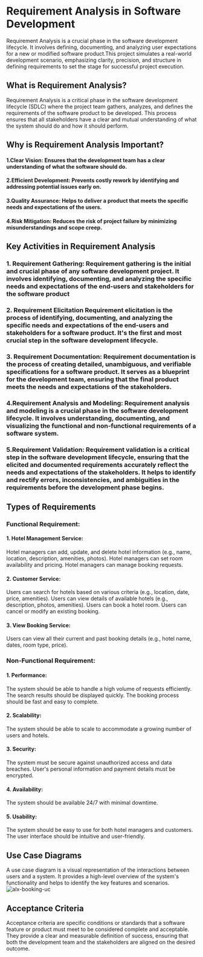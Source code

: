 # Requirement Analysis in Software Development
Requirement Analysis is a crucial phase in the software development lifecycle. It involves defining, documenting, and analyzing user expectations for a new or modified software product.This project simulates a real-world development scenario, emphasizing clarity, precision, and structure in defining requirements to set the stage for successful project execution.

## What is Requirement Analysis?
Requirement Analysis is a critical phase in the software development lifecycle (SDLC) where the project team gathers, analyzes, and defines the requirements of the software product to be developed. This process ensures that all stakeholders have a clear and mutual understanding of what the system should do and how it should perform.

## Why is Requirement Analysis Important?
#### 1.Clear Vision: Ensures that the development team has a clear understanding of what the software should do.
#### 2.Efficient Development: Prevents costly rework by identifying and addressing potential issues early on.   
#### 3.Quality Assurance: Helps to deliver a product that meets the specific needs and expectations of the users.   
#### 4.Risk Mitigation: Reduces the risk of project failure by minimizing misunderstandings and scope creep.

## Key Activities in Requirement Analysis
### 1. Requirement Gathering: Requirement gathering is the initial and crucial phase of any software development project. It involves identifying, documenting, and analyzing the specific needs and expectations of the end-users and stakeholders for the software product
### 2. Requirement Elicitation Requirement elicitation is the process of identifying, documenting, and analyzing the specific needs and expectations of the end-users and stakeholders for a software product. It's the first and most crucial step in the software development lifecycle.
### 3. Requirement Documentation: Requirement documentation is the process of creating detailed, unambiguous, and verifiable specifications for a software product. It serves as a blueprint for the development team, ensuring that the final product meets the needs and expectations of the stakeholders.
### 4.Requirement Analysis and Modeling: Requirement analysis and modeling is a crucial phase in the software development lifecycle. It involves understanding, documenting, and visualizing the functional and non-functional requirements of a software system.
### 5.Requirement Validation: Requirement validation is a critical step in the software development lifecycle, ensuring that the elicited and documented requirements accurately reflect the needs and expectations of the stakeholders. It helps to identify and rectify errors, inconsistencies, and ambiguities in the requirements before the development phase begins.

## Types of Requirements
### Functional Requirement:
#### 1. Hotel Management Service:
Hotel managers can add, update, and delete hotel information (e.g., name, location, description, amenities, photos).
Hotel managers can set room availability and pricing.
Hotel managers can manage booking requests.
#### 2. Customer Service:
Users can search for hotels based on various criteria (e.g., location, date, price, amenities).
Users can view details of available hotels (e.g., description, photos, amenities).
Users can book a hotel room.
Users can cancel or modify an existing booking.
#### 3. View Booking Service:
Users can view all their current and past booking details (e.g., hotel name, dates, room type, price).
### Non-Functional Requirement:
#### 1. Performance:
The system should be able to handle a high volume of requests efficiently.
The search results should be displayed quickly.
The booking process should be fast and easy to complete.
#### 2. Scalability:
The system should be able to scale to accommodate a growing number of users and hotels.
#### 3. Security:
The system must be secure against unauthorized access and data breaches.
User's personal information and payment details must be encrypted.
#### 4. Availability:
The system should be available 24/7 with minimal downtime.
#### 5. Usability:
The system should be easy to use for both hotel managers and customers.
The user interface should be intuitive and user-friendly.


## Use Case Diagrams
A use case diagram is a visual representation of the interactions between users and a system. It provides a high-level overview of the system's functionality and helps to identify the key features and scenarios.
![alx-booking-uc](https://github.com/user-attachments/assets/7a569dd8-b42a-4dbd-a672-a6006ecca507)

## Acceptance Criteria
Acceptance criteria are specific conditions or standards that a software feature or product must meet to be considered complete and acceptable. They provide a clear and measurable definition of success, ensuring that both the development team and the stakeholders are aligned on the desired outcome.


